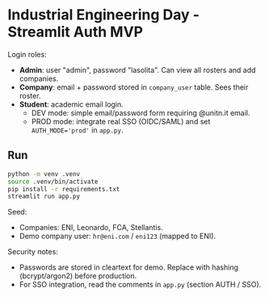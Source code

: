 
# Industrial Engineering Day - Streamlit Auth MVP

Login roles:
- **Admin**: user "admin", password "lasolita". Can view all rosters and add companies.
- **Company**: email + password stored in `company_user` table. Sees their roster.
- **Student**: academic email login.
  - DEV mode: simple email/password form requiring @unitn.it email.
  - PROD mode: integrate real SSO (OIDC/SAML) and set `AUTH_MODE='prod'` in `app.py`.

## Run
```bash
python -m venv .venv
source .venv/bin/activate
pip install -r requirements.txt
streamlit run app.py
```

Seed:
- Companies: ENI, Leonardo, FCA, Stellantis.
- Demo company user: `hr@eni.com` / `eni123` (mapped to ENI).

Security notes:
- Passwords are stored in cleartext for demo. Replace with hashing (bcrypt/argon2) before production.
- For SSO integration, read the comments in `app.py` (section AUTH / SSO).
